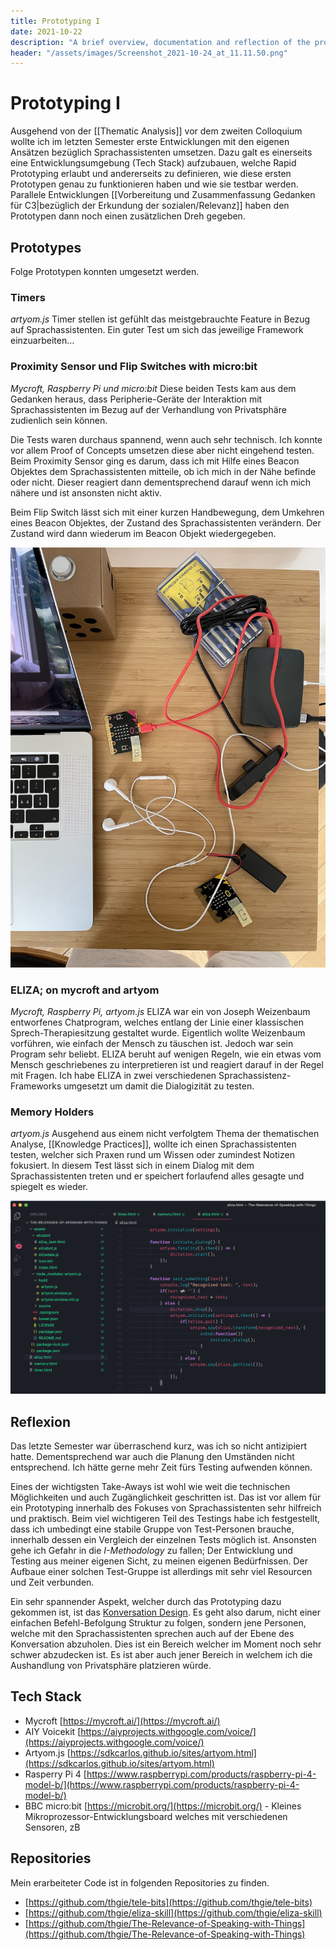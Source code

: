 ```yaml
---
title: Prototyping I
date: 2021-10-22
description: "A brief overview, documentation and reflection of the prototyping and testing on voice assistants done in the last semester. The most important take-away: This needs to be a group effort."
header: "/assets/images/Screenshot_2021-10-24_at_11.11.50.png"
---
```

# Prototyping I
Ausgehend von der [[Thematic Analysis]] vor dem zweiten Colloquium wollte ich im letzten Semester erste Entwicklungen mit den eigenen Ansätzen bezüglich Sprachassistenten umsetzen. Dazu galt es einerseits eine Entwicklungsumgebung (Tech Stack) aufzubauen, welche Rapid Prototyping erlaubt und andererseits zu definieren, wie diese ersten Prototypen genau zu funktionieren haben und wie sie testbar werden. Parallele Entwicklungen [[Vorbereitung und Zusammenfassung Gedanken für C3|bezüglich der Erkundung der sozialen/Relevanz]] haben den Prototypen dann noch einen zusätzlichen Dreh gegeben.

## Prototypes
Folge Prototypen konnten umgesetzt werden.

### Timers
*artyom.js*
Timer stellen ist gefühlt das meistgebrauchte Feature in Bezug auf Sprachassistenten. Ein guter Test um sich das jeweilige Framework einzuarbeiten…

### Proximity Sensor und Flip Switches with micro:bit
*Mycroft, Raspberry Pi und micro:bit*
Diese beiden Tests kam aus dem Gedanken heraus, dass Peripherie-Geräte der Interaktion mit Sprachassistenten im Bezug auf der Verhandlung von Privatsphäre zudienlich sein können.

Die Tests waren durchaus spannend, wenn auch sehr technisch. Ich konnte vor allem Proof of Concepts umsetzen diese aber nicht eingehend testen. Beim Proximity Sensor ging es darum, dass ich mit Hilfe eines Beacon Objektes dem Sprachassistenten mitteile, ob ich mich in der Nähe befinde oder nicht. Dieser reagiert dann dementsprechend darauf wenn ich mich nähere und ist ansonsten nicht aktiv.

Beim Flip Switch lässt sich mit einer kurzen Handbewegung, dem Umkehren eines Beacon Objektes, der Zustand des Sprachassistenten verändern. Der Zustand wird dann wiederum im Beacon Objekt wiedergegeben.

![Code](/assets/images/IMG_0439.jpeg)

### ELIZA; on mycroft and artyom
*Mycroft, Raspberry Pi, artyom.js*
ELIZA war ein von Joseph Weizenbaum entworfenes Chatprogram, welches entlang der Linie einer klassischen Sprech-Therapiesitzung gestaltet wurde. Eigentlich wollte Weizenbaum vorführen, wie einfach der Mensch zu täuschen ist. Jedoch war sein Program sehr beliebt. ELIZA beruht auf wenigen Regeln, wie ein etwas vom Mensch geschriebenes zu interpretieren ist und reagiert darauf in der Regel mit Fragen. Ich habe ELIZA in zwei verschiedenen Sprachassistenz-Frameworks umgesetzt um damit die Dialogizität zu testen.

### Memory Holders
*artyom.js*
Ausgehend aus einem nicht verfolgtem Thema der thematischen Analyse, [[Knowledge Practices]], wollte ich einen Sprachassistenten testen, welcher sich Praxen rund um Wissen oder zumindest Notizen fokusiert. In diesem Test lässt sich in einem Dialog mit dem Sprachassistenten treten und er speichert forlaufend alles gesagte und spiegelt es wieder.

![Code](/assets/images/Screenshot_2021-10-24_at_11.11.50.png)

## Reflexion
Das letzte Semester war überraschend kurz, was ich so nicht antizipiert hatte. Dementsprechend war auch die Planung den Umständen nicht entsprechend. Ich hätte gerne mehr Zeit fürs Testing aufwenden können.

Eines der wichtigsten Take-Aways ist wohl wie weit die technischen Möglichkeiten und auch Zugänglichkeit geschritten ist. Das ist vor allem für ein Prototyping innerhalb des Fokuses von Sprachassistenten sehr hilfreich und praktisch. Beim viel wichtigeren Teil des Testings habe ich festgestellt, dass ich umbedingt eine stabile Gruppe von Test-Personen brauche, innerhalb dessen ein Vergleich der einzelnen Tests möglich ist. Ansonsten gehe ich Gefahr in die *I-Methodology* zu fallen; Der Entwicklung und Testing aus meiner eigenen Sicht, zu meinen eigenen Bedürfnissen. Der Aufbaue einer solchen Test-Gruppe ist allerdings mit sehr viel Resourcen und Zeit verbunden.

Ein sehr spannender Aspekt, welcher durch das Prototyping dazu gekommen ist, ist das [Konversation Design](https://neohelden.com/de/blog/conversational-interfaces/conversational-design-prinzipien/). Es geht also darum, nicht einer einfachen Befehl-Befolgung Struktur zu folgen, sondern jene Personen, welche mit den Sprachassistenten sprechen auch auf der Ebene des Konversation abzuholen. Dies ist ein Bereich welcher im Moment noch sehr schwer abzudecken ist. Es ist aber auch jener Bereich in welchem ich die Aushandlung von Privatsphäre platzieren würde. 

## Tech Stack
- Mycroft [https://mycroft.ai/](https://mycroft.ai/)
- AIY Voicekit [https://aiyprojects.withgoogle.com/voice/](https://aiyprojects.withgoogle.com/voice/)
- Artyom.js [https://sdkcarlos.github.io/sites/artyom.html](https://sdkcarlos.github.io/sites/artyom.html)
- Rasperry Pi 4 [https://www.raspberrypi.com/products/raspberry-pi-4-model-b/](https://www.raspberrypi.com/products/raspberry-pi-4-model-b/)
- BBC micro:bit [https://microbit.org/](https://microbit.org/) - Kleines Mikroprozessor-Entwicklungsboard welches mit verschiedenen Sensoren, zB 

## Repositories
Mein erarbeiteter Code ist in folgenden Repositories zu finden.
- [https://github.com/thgie/tele-bits](https://github.com/thgie/tele-bits)
- [https://github.com/thgie/eliza-skill](https://github.com/thgie/eliza-skill)
- [https://github.com/thgie/The-Relevance-of-Speaking-with-Things](https://github.com/thgie/The-Relevance-of-Speaking-with-Things)